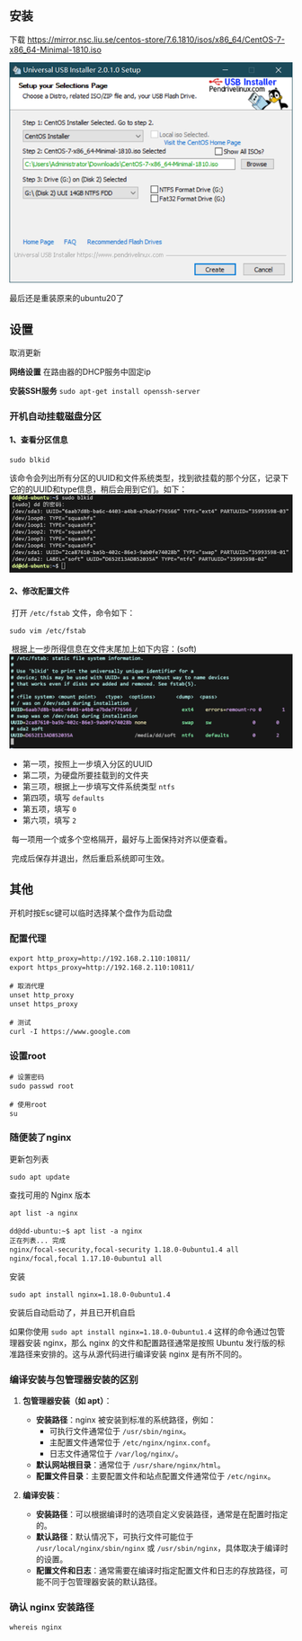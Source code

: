## 安装
下载
https://mirror.nsc.liu.se/centos-store/7.6.1810/isos/x86_64/CentOS-7-x86_64-Minimal-1810.iso

![](assets/Pasted%20image%2020240701152401.png)

最后还是重装原来的ubuntu20了

## 设置

取消更新

**网络设置**
在路由器的DHCP服务中固定ip

**安装SSH服务**
`sudo apt-get install openssh-server`

### 开机自动挂载磁盘分区
#### 1、查看分区信息
```shell
sudo blkid
```
​	该命令会列出所有分区的UUID和文件系统类型，找到欲挂载的那个分区，记录下它的的UUID和type信息，稍后会用到它们。如下：
![](assets/Pasted%20image%2020240701175713.png)

#### 2、修改配置文件
​	打开 `/etc/fstab` 文件，命令如下：
```shell
sudo vim /etc/fstab
```
​	根据上一步所得信息在文件末尾加上如下内容：(soft)
![](assets/Pasted%20image%2020240701180818.png)

- 第一项，按照上一步填入分区的UUID
- 第二项，为硬盘所要挂载到的文件夹
- 第三项，根据上一步填写文件系统类型 `ntfs`
- 第四项，填写 `defaults` 
- 第五项，填写 `0`
- 第六项，填写 `2`

​	每一项用一个或多个空格隔开，最好与上面保持对齐以便查看。

​	完成后保存并退出，然后重启系统即可生效。

## 其他
开机时按Esc键可以临时选择某个盘作为启动盘

### 配置代理
```
export http_proxy=http://192.168.2.110:10811/
export https_proxy=http://192.168.2.110:10811/

# 取消代理
unset http_proxy 
unset https_proxy

# 测试
curl -I https://www.google.com
```

### 设置root
```
# 设置密码
sudo passwd root

# 使用root
su
```

### 随便装了nginx
更新包列表
```
sudo apt update
```

查找可用的 Nginx 版本
```
apt list -a nginx

dd@dd-ubuntu:~$ apt list -a nginx
正在列表... 完成
nginx/focal-security,focal-security 1.18.0-0ubuntu1.4 all
nginx/focal,focal 1.17.10-0ubuntu1 all
```

安装
```
sudo apt install nginx=1.18.0-0ubuntu1.4
```
安装后自动启动了，并且已开机自启


如果你使用 `sudo apt install nginx=1.18.0-0ubuntu1.4` 这样的命令通过包管理器安装 nginx，那么 nginx 的文件和配置路径通常是按照 Ubuntu 发行版的标准路径来安排的。这与从源代码进行编译安装 nginx 是有所不同的。

### 编译安装与包管理器安装的区别
1. **包管理器安装（如 apt）**：
   - **安装路径**：nginx 被安装到标准的系统路径，例如：
     - 可执行文件通常位于 `/usr/sbin/nginx`。
     - 主配置文件通常位于 `/etc/nginx/nginx.conf`。
     - 日志文件通常位于 `/var/log/nginx/`。
   - **默认网站根目录**：通常位于 `/usr/share/nginx/html`。
   - **配置文件目录**：主要配置文件和站点配置文件通常位于 `/etc/nginx`。

2. **编译安装**：
   - **安装路径**：可以根据编译时的选项自定义安装路径，通常是在配置时指定的。
   - **默认路径**：默认情况下，可执行文件可能位于 `/usr/local/nginx/sbin/nginx` 或 `/usr/sbin/nginx`，具体取决于编译时的设置。
   - **配置文件和日志**：通常需要在编译时指定配置文件和日志的存放路径，可能不同于包管理器安装的默认路径。


### 确认 nginx 安装路径
```
whereis nginx
```